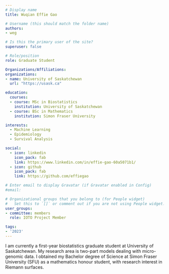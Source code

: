 ```yaml
---
# Display name
title: Wuqian Effie Gao

# Username (this should match the folder name)
authors:
- weg

# Is this the primary user of the site?
superuser: false

# Role/position
role: Graduate Student

Organizations/Affiliations:
organizations:
- name: University of Saskatchewan
  url: "https://usask.ca"

education:
  courses:
  - course: MSc in Biostatistics
    institution: University of Saskatchewan
  - course: BSc in Mathematics
    institution: Simon Fraser University

interests:
  - Machine Learning
  - Epidemiology
  - Survival Analysis

social:
  - icon: linkedin
    icon_pack: fab
    link: https://www.linkedin.com/in/effie-gao-60a5071b1/
  - icon: github
    icon_pack: fab
    link: https://github.com/effiegao

# Enter email to display Gravatar (if Gravatar enabled in Config)
#email:

# Organizational groups that you belong to (for People widget)
#   Set this to `[]` or comment out if you are not using People widget.
user_groups:
- committee: members
  role: IOTO Project Member

tags:
- '2023'
---
```


I am currently a first-year biostatistics graduate student at University of
Saskatchewan. My research area is two-part models dealing with micro-genomic
data. I obtained my Bachelor degree of Science at Simon Fraser University (SFU)
as a mathematics honour student, with research interest in Riemann surfaces.
